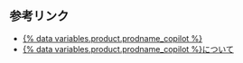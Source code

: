 ## 参考リンク

- [{% data variables.product.prodname_copilot %}](https://copilot.github.com/)
- [{% data variables.product.prodname_copilot %}について](/copilot/overview-of-github-copilot/about-github-copilot)